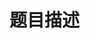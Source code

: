 # 题目描述


<img src="/upload/image/20130522/20130522081906_39928.png" alt=""/><img src="/upload/image/20130522/20130522081922_90928.png" alt=""/>
